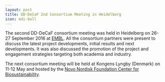 ```yaml
---
layout: post
title: DD-DeCaF 2nd Consortium Meeting in Heidelberg
icon: mdi-bell
---
```


The second DD-DeCaF consortium meeting was held in Heidelberg on 26-27 September 2016 at [EMBL](http://www.embl.de).
All the consortium partners were present to discuss the latest project developments, initial results and next developments. It was also discussed the promotion of the project and engagement strategies targeting both academia and industry.

The next consortium meeting will be held at Kongens Lyngby (Denmark) on 11-12 May and hosted by the [Novo Nordisk Foundation Center for Biosustainability](http://www.biosustain.dtu.dk/english).

